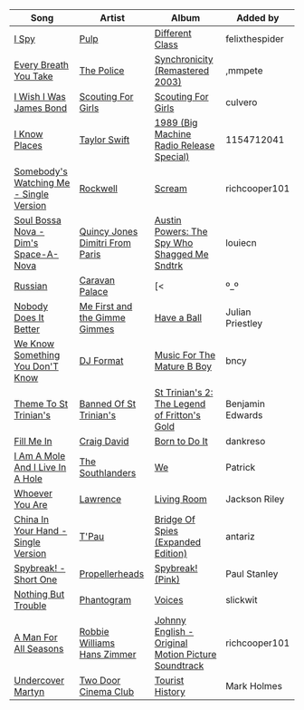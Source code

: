 | Song | Artist | Album | Added by |
|-|-|-|-|
| [I Spy](https://open.spotify.com/track/0NWnWSkFT6p01JDgmQxbTT) | [Pulp](https://open.spotify.com/artist/36E7oYfz3LLRto6l2WmDcD) | [Different Class](https://open.spotify.com/album/3ly9T2L4pqTZijFgQssd3x) | felixthespider |
| [Every Breath You Take](https://open.spotify.com/track/1JSTJqkT5qHq8MDJnJbRE1) | [The Police](https://open.spotify.com/artist/5NGO30tJxFlKixkPSgXcFE) | [Synchronicity (Remastered 2003)](https://open.spotify.com/album/5W9OT0a5iZlBr83a9WMKFY) | ,mmpete |
| [I Wish I Was James Bond](https://open.spotify.com/track/4I99AaNgUyx7oBOz4hOKOv) | [Scouting For Girls](https://open.spotify.com/artist/2wpJOPmf1TIOzrB9mzHifd) | [Scouting For Girls](https://open.spotify.com/album/2x1N0xzA0HQ82mHnMsbbug) | culvero |
| [I Know Places](https://open.spotify.com/track/1fDfzSgIEFWDuX383vRiAv) | [Taylor Swift](https://open.spotify.com/artist/06HL4z0CvFAxyc27GXpf02) | [1989 (Big Machine Radio Release Special)](https://open.spotify.com/album/6EsTJnpahwW6xX20zvqQgZ) | 1154712041 |
| [Somebody's Watching Me - Single Version](https://open.spotify.com/track/6A4Jc8npNo79BOgsrPptLA) | [Rockwell](https://open.spotify.com/artist/3xs0LEzcPXtgNfMNcHzLIP) | [Scream](https://open.spotify.com/album/2X8UOIkZQdcz2Hi5Ynt2uk) | richcooper101 |
| [Soul Bossa Nova - Dim's Space-A-Nova](https://open.spotify.com/track/46uQfnPDWcMs4IMBxXhpXk) | [Quincy Jones](https://open.spotify.com/artist/3rxIQc9kWT6Ueg4BhnOwRK)<br>[Dimitri From Paris](https://open.spotify.com/artist/5Il27M5JXuQLgwDgVrQMgo) | [Austin Powers: The Spy Who Shagged Me Sndtrk](https://open.spotify.com/album/7cE47CWpAUjVQ5sAaFWoko) | louiecn |
| [Russian](https://open.spotify.com/track/3xxlh9UoTkFv4TvHnaoNyn) | [Caravan Palace](https://open.spotify.com/artist/37J1PlAkhRK7yrZUtqaUpQ) | [<|º_º|>](https://open.spotify.com/album/4DrZfbV5FB2Hwzpq6rwArp) | Luke.young. |
| [Nobody Does It Better](https://open.spotify.com/track/69NdyEPjUKCiVr3AndnSQT) | [Me First and the Gimme Gimmes](https://open.spotify.com/artist/0cOVRC8EOwDwXrs3JTrRN5) | [Have a Ball](https://open.spotify.com/album/6Reha7Crh0nd2Ap9XtYAwF) | Julian Priestley |
| [We Know Something You Don'T Know](https://open.spotify.com/track/4C6XnHl5wQ8j5ZhCrObNrh) | [DJ Format](https://open.spotify.com/artist/08b8bBBm9g4yIou2ESJmQN) | [Music For The Mature B Boy](https://open.spotify.com/album/6IUuxKDwFyzeEUvTbm0vVG) | bncy |
| [Theme To St Trinian's](https://open.spotify.com/track/0uAqheBoHRTN6x1kX2i9ov) | [Banned Of St Trinian's](https://open.spotify.com/artist/3YuNeoJH0vX1OCG5pmO6LU) | [St Trinian's 2: The Legend of Fritton's Gold](https://open.spotify.com/album/4ilfDc7ZjcEQc3KMllocT4) | Benjamin Edwards |
| [Fill Me In](https://open.spotify.com/track/0UzsDmdpw0Q14KU4hieQss) | [Craig David](https://open.spotify.com/artist/2JyWXPbkqI5ZJa3gwqVa0c) | [Born to Do It](https://open.spotify.com/album/5TedEgCbtmvDnXzUtXEFJY) | dankreso |
| [I Am A Mole And I Live In A Hole](https://open.spotify.com/track/2bg22XCvvKQrT0NibABT18) | [The Southlanders](https://open.spotify.com/artist/3IbYvqd9wkICpXlkuej1eO) | [We](https://open.spotify.com/album/4o646rahnkHlNXPcAicWPN) | Patrick |
| [Whoever You Are](https://open.spotify.com/track/3lpnEuEJeoYiRdmcM2yFwi) | [Lawrence](https://open.spotify.com/artist/5rwUYLyUq8gBsVaOUcUxpE) | [Living Room](https://open.spotify.com/album/0cI6FYd7CETgvwLQ8j7Y8P) | Jackson Riley |
| [China In Your Hand - Single Version](https://open.spotify.com/track/5yCGnTXgXyw64AnSq6yJaY) | [T'Pau](https://open.spotify.com/artist/47qTcvYlqJGAEsCI7BcENC) | [Bridge Of Spies (Expanded Edition)](https://open.spotify.com/album/42pqPuCrcNziNDC2t6piNU) | antariz |
| [Spybreak! - Short One](https://open.spotify.com/track/1qod7dOo24LuIAGWzXksKS) | [Propellerheads](https://open.spotify.com/artist/3Z7thZHrtFvqp8OpPffPKp) | [Spybreak! (Pink)](https://open.spotify.com/album/73FIaYEWcYWo34XtDTPhfN) | Paul Stanley |
| [Nothing But Trouble](https://open.spotify.com/track/3tgKPIjhpelqSeKbDzaG3c) | [Phantogram](https://open.spotify.com/artist/1l9d7B8W0IHy3LqWsxP2SH) | [Voices](https://open.spotify.com/album/2R2Cwe4kI8b2WObXZ90wOC) | slickwit |
| [A Man For All Seasons](https://open.spotify.com/track/3RIm56NRLSZYo1xgHlbPH4) | [Robbie Williams](https://open.spotify.com/artist/2HcwFjNelS49kFbfvMxQYw)<br>[Hans Zimmer](https://open.spotify.com/artist/0YC192cP3KPCRWx8zr8MfZ) | [Johnny English - Original Motion Picture Soundtrack](https://open.spotify.com/album/6IyXjzfiJs02tlCqQkTple) | richcooper101 |
| [Undercover Martyn](https://open.spotify.com/track/0Hrd6CSafHHqKptyFppmqH) | [Two Door Cinema Club](https://open.spotify.com/artist/536BYVgOnRky0xjsPT96zl) | [Tourist History](https://open.spotify.com/album/0SD7kwnJEC2oDzQBKEHQnH) | Mark Holmes |